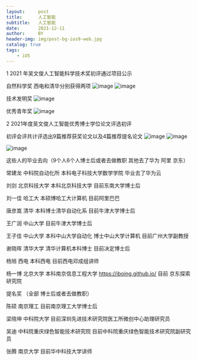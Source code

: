 ```yaml
---
layout:     post
title:      人工智能
subtitle:   人工智能
date:       2021-12-11
author:     BY
header-img: img/post-bg-ios9-web.jpg
catalog: true
tags:
    - iOS
---
```


1 2021 年吴文俊人工智能科学技术奖初评通过项目公示

自然科学奖 西电和清华分别获得两项 
![image](https://user-images.githubusercontent.com/24884878/145668884-9e532d0b-6885-4d8c-a6f3-1324d034d2ca.png)
![image](https://user-images.githubusercontent.com/24884878/145668900-cfeef94a-9db4-43d2-9aef-4adaff8412cb.png)


技术发明奖
![image](https://user-images.githubusercontent.com/24884878/145668917-1fd68563-172e-4c92-beea-613f06e0079c.png)

优秀青年奖 
![image](https://user-images.githubusercontent.com/24884878/145668945-3c730aad-ec9f-4c4d-b09f-17a7ce5d0baa.png)

2 2021年度吴文俊人工智能优秀博士学位论文评选初评

初评会评共计评选出9篇推荐获奖论文以及4篇推荐提名论文
![image](https://user-images.githubusercontent.com/24884878/145669044-8f46934a-90eb-4ea8-882a-c750a9fffd29.png)
![image](https://user-images.githubusercontent.com/24884878/145669048-4f02b087-87c1-47ce-b501-cbe50077682c.png)


![image](https://user-images.githubusercontent.com/24884878/145669055-d3fb4fd3-79f9-4e29-b7fd-872401e7aa35.png)


这些人的毕业去向（9个人6个人博士后或者去做教职  其他去了华为 阿里 京东）

常建龙 中科院自动化所 本科电子科技大学数学学院 毕业去了华为云

刘剑  北京科技大学  本科北京科技大学 目前东南大学博士后

刘一佳 哈工大 本硕博哈工大计算机 目前阿里巴巴
 
唐彦嵩 清华 本科博士清华自动化系 目前牛津大学博士后 

王广润 中山大学 目前牛津大学博士后

王子佳 中山大学  本科中山大学自动化 博士中山大学计算机 目前广州大学副教授 

谢晓晖 清华大学 清华计算机本科博士 目前决定博士后 

杨旭 西电 本科西电 目前西电邓成组讲师 

杨一博 北京大学 本科南京信息工程大学  https://iboing.github.io/  目前 京东探索研究院


提名奖 （全部  博士后或者去做教职）

陈硕 南京理工  目前南京理工大学博士后 

梁晓坤 中科院大学 目前深圳先进技术研究院医工所微创中心助理研究员

吴迪 中科院重庆绿色智能技术研究院 目前中科院重庆绿色智能技术研究院副研究员

张腾 南京大学 目前华中科技大学讲师

